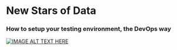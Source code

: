 # New Stars of Data

### How to setup your testing environment, the DevOps way

[![IMAGE ALT TEXT HERE](https://img.youtube.com/vi/aAczKgM6R78/0.jpg)](https://www.youtube.com/watch?v=aAczKgM6R78)
